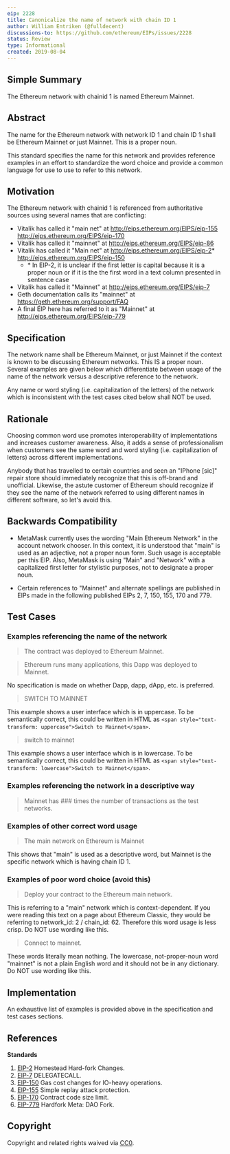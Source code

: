 ```yaml
---
eip: 2228
title: Canonicalize the name of network with chain ID 1
author: William Entriken (@fulldecent)
discussions-to: https://github.com/ethereum/EIPs/issues/2228
status: Review
type: Informational
created: 2019-08-04
---
```


## Simple Summary

The Ethereum network with chainid 1 is named Ethereum Mainnet.

## Abstract

The name for the Ethereum network with network ID 1 and chain ID 1 shall be Ethereum Mainnet or just Mainnet. This is a proper noun.

This standard specifies the name for this network and provides reference examples in an effort to standardize the word choice and provide a common language for use to use to refer to this network.

## Motivation

The Ethereum network with chainid 1 is referenced from authoritative sources using several names that are conflicting:

* Vitalik has called it "main net" at http://eips.ethereum.org/EIPS/eip-155 http://eips.ethereum.org/EIPS/eip-170
* Vitalik has called it "mainnet" at http://eips.ethereum.org/EIPS/eip-86 
* Vitalik has called it "Main net" at http://eips.ethereum.org/EIPS/eip-2* http://eips.ethereum.org/EIPS/eip-150
   * \* In EIP-2, it is unclear if the first letter is capital because it is a proper noun or if it is the the first word in a text column presented in sentence case
* Vitalik has called it "Mainnet" at http://eips.ethereum.org/EIPS/eip-7
* Geth documentation calls its "mainnet" at https://geth.ethereum.org/support/FAQ
* A final EIP here has referred to it as "Mainnet" at http://eips.ethereum.org/EIPS/eip-779

## Specification

The network name shall be Ethereum Mainnet, or just Mainnet if the context is known to be discussing Ethereum networks. This IS a proper noun. Several examples are given below which differentiate between usage of the name of the network versus a descriptive reference to the network.

Any name or word styling (i.e. capitalization of the letters) of the network which is inconsistent with the test cases cited below shall NOT be used.

## Rationale

Choosing common word use promotes interoperability of implementations and increases customer awareness. Also, it adds a sense of professionalism when customers see the same word and word styling (i.e. capitalization of letters) across different implementations.

Anybody that has travelled to certain countries and seen an "IPhone [sic]" repair store should immediately recognize that this is off-brand and unofficial. Likewise, the astute customer of Ethereum should recognize if they see the name of the network referred to using different names in different software, so let's avoid this.

## Backwards Compatibility

- MetaMask currently uses the wording "Main Ethereum Network" in the account network chooser. In this context, it is understood that "main" is used as an adjective, not a proper noun form. Such usage is acceptable per this EIP. Also, MetaMask is using "Main" and "Network" with a capitalized first letter for stylistic purposes, not to designate a proper noun.

- Certain references to "Mainnet" and alternate spellings are published in EIPs made in the following published EIPs 2, 7, 150, 155, 170 and 779.

## Test Cases

### Examples referencing the name of the network

> The contract was deployed to Ethereum Mainnet.

> Ethereum runs many applications, this Dapp was deployed to Mainnet.

No specification is made on whether Dapp, dapp, dApp, etc. is preferred.

> SWITCH TO MAINNET

This example shows a user interface which is in uppercase. To be semantically correct, this could be written in HTML as `<span style="text-transform: uppercase">Switch to Mainnet</span>`.

> switch to mainnet

This example shows a user interface which is in lowercase. To be semantically correct, this could be written in HTML as `<span style="text-transform: lowercase">Switch to Mainnet</span>`.

### Examples referencing the network in a descriptive way

> Mainnet has ### times the number of transactions as the test networks.

### Examples of other correct word usage

> The main network on Ethereum is Mainnet

This shows that "main" is used as a descriptive word, but Mainnet is the specific network which is having chain ID 1.

### Examples of poor word choice (avoid this)

> Deploy your contract to the Ethereum main network.

This is referring to a "main" network which is context-dependent. If you were reading this text on a page about Ethereum Classic, they would be referring to network_id: 2 / chain_id: 62. Therefore this word usage is less crisp. Do NOT use wording like this.

> Connect to mainnet.

These words literally mean nothing. The lowercase, not-proper-noun word "mainnet" is not a plain English word and it should not be in any dictionary. Do NOT use wording like this.

## Implementation

An exhaustive list of examples is provided above in the specification and test cases sections.

## References

**Standards**

1. [EIP-2](./eip-2.md) Homestead Hard-fork Changes.
1. [EIP-7](./eip-7.md) DELEGATECALL.
1. [EIP-150](./eip-150.md) Gas cost changes for IO-heavy operations.
1. [EIP-155](./eip-155.md) Simple replay attack protection.
1. [EIP-170](./eip-170.md) Contract code size limit.
1. [EIP-779](./eip-779.md) Hardfork Meta: DAO Fork.

## Copyright

Copyright and related rights waived via [CC0](https://creativecommons.org/publicdomain/zero/1.0/).
